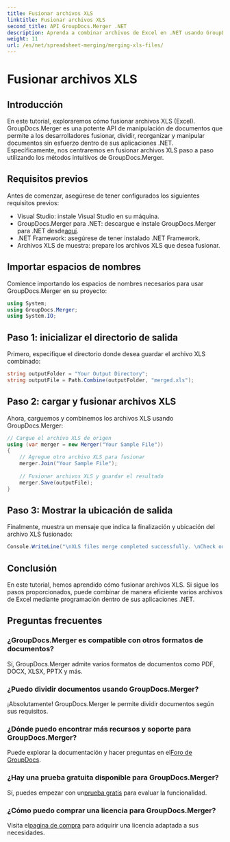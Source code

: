 ```yaml
---
title: Fusionar archivos XLS
linktitle: Fusionar archivos XLS
second_title: API GroupDocs.Merger .NET
description: Aprenda a combinar archivos de Excel en .NET usando GroupDocs.Merger para una manipulación de documentos perfecta. Sigue nuestro tutorial paso a paso.
weight: 11
url: /es/net/spreadsheet-merging/merging-xls-files/
---
```


# Fusionar archivos XLS

## Introducción
En este tutorial, exploraremos cómo fusionar archivos XLS (Excel). GroupDocs.Merger es una potente API de manipulación de documentos que permite a los desarrolladores fusionar, dividir, reorganizar y manipular documentos sin esfuerzo dentro de sus aplicaciones .NET. Específicamente, nos centraremos en fusionar archivos XLS paso a paso utilizando los métodos intuitivos de GroupDocs.Merger.
## Requisitos previos
Antes de comenzar, asegúrese de tener configurados los siguientes requisitos previos:
- Visual Studio: instale Visual Studio en su máquina.
-  GroupDocs.Merger para .NET: descargue e instale GroupDocs.Merger para .NET desde[aquí](https://releases.groupdocs.com/merger/net/).
- .NET Framework: asegúrese de tener instalado .NET Framework.
- Archivos XLS de muestra: prepare los archivos XLS que desea fusionar.

## Importar espacios de nombres
Comience importando los espacios de nombres necesarios para usar GroupDocs.Merger en su proyecto:
```csharp
using System; 
using GroupDocs.Merger;
using System.IO;
```
## Paso 1: inicializar el directorio de salida
Primero, especifique el directorio donde desea guardar el archivo XLS combinado:
```csharp
string outputFolder = "Your Output Directory";
string outputFile = Path.Combine(outputFolder, "merged.xls");
```
## Paso 2: cargar y fusionar archivos XLS
Ahora, carguemos y combinemos los archivos XLS usando GroupDocs.Merger:
```csharp
// Cargue el archivo XLS de origen
using (var merger = new Merger("Your Sample File"))
{
    // Agregue otro archivo XLS para fusionar
    merger.Join("Your Sample File");
    
    // Fusionar archivos XLS y guardar el resultado
    merger.Save(outputFile);
}
```
## Paso 3: Mostrar la ubicación de salida
Finalmente, muestra un mensaje que indica la finalización y ubicación del archivo XLS fusionado:
```csharp
Console.WriteLine("\nXLS files merge completed successfully. \nCheck output in {0}", outputFolder);
```

## Conclusión
En este tutorial, hemos aprendido cómo fusionar archivos XLS. Si sigue los pasos proporcionados, puede combinar de manera eficiente varios archivos de Excel mediante programación dentro de sus aplicaciones .NET.

## Preguntas frecuentes
### ¿GroupDocs.Merger es compatible con otros formatos de documentos?
Sí, GroupDocs.Merger admite varios formatos de documentos como PDF, DOCX, XLSX, PPTX y más.
### ¿Puedo dividir documentos usando GroupDocs.Merger?
¡Absolutamente! GroupDocs.Merger le permite dividir documentos según sus requisitos.
### ¿Dónde puedo encontrar más recursos y soporte para GroupDocs.Merger?
Puede explorar la documentación y hacer preguntas en el[Foro de GroupDocs](https://forum.groupdocs.com/c/merger/32).
### ¿Hay una prueba gratuita disponible para GroupDocs.Merger?
 Sí, puedes empezar con un[prueba gratis](https://releases.groupdocs.com/) para evaluar la funcionalidad.
### ¿Cómo puedo comprar una licencia para GroupDocs.Merger?
 Visita el[pagina de compra](https://purchase.groupdocs.com/buy) para adquirir una licencia adaptada a sus necesidades.